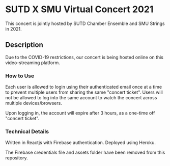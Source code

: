 # SUTD X SMU Virtual Concert 2021

This concert is jointly hosted by SUTD Chamber Ensemble and SMU Strings in 2021.

## Description

Due to the COVID-19 restrictions, our concert is being hosted online on this video-streaming platform. 


### How to Use

Each user is allowed to login using their authenticated email once at a time to prevent multiple users from sharing the same "concert ticket". Users will not be allowed to log into the same account to watch the concert across multiple devices/browsers.

Upon logging in, the account will expire after 3 hours, as a one-time off "concert ticket".

### Technical Details

Written in Reactjs with Firebase authentication. Deployed using Heroku.

The Firebase credentials file and assets folder have been removed from this repository. 
